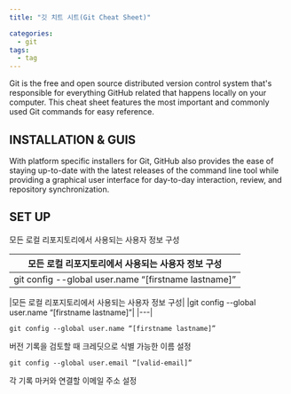 ```yaml
---
title: "깃 치트 시트(Git Cheat Sheet)"

categories:
  - git
tags:
  - tag
---
```


Git is the free and open source distributed version control system that's responsible for everything GitHub
related that happens locally on your computer. This cheat sheet features the most important and commonly
used Git commands for easy reference.

## INSTALLATION & GUIS
With platform specific installers for Git, GitHub also provides the
ease of staying up-to-date with the latest releases of the command
line tool while providing a graphical user interface for day-to-day
interaction, review, and repository synchronization.

## SET UP
모든 로컬 리포지토리에서 사용되는 사용자 정보 구성



|모든 로컬 리포지토리에서 사용되는 사용자 정보 구성|
|---|
|git config --global user.name “[firstname lastname]”|

|모든 로컬 리포지토리에서 사용되는 사용자 정보 구성|
|git config --global user.name “[firstname lastname]”|
|---|

```
git config --global user.name “[firstname lastname]”
```
버전 기록을 검토할 때 크레딧으로 식별 가능한 이름 설정
```
git config --global user.email “[valid-email]”
```
각 기록 마커와 연결할 이메일 주소 설정

